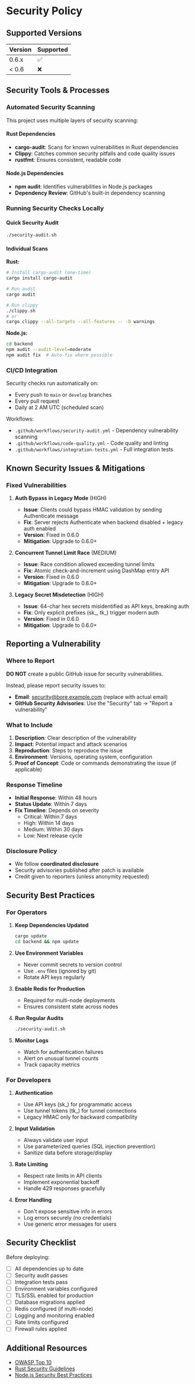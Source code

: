# Security Policy

## Supported Versions

| Version | Supported          |
| ------- | ------------------ |
| 0.6.x   | :white_check_mark: |
| < 0.6   | :x:                |

## Security Tools & Processes

### Automated Security Scanning

This project uses multiple layers of security scanning:

#### Rust Dependencies
- **cargo-audit**: Scans for known vulnerabilities in Rust dependencies
- **Clippy**: Catches common security pitfalls and code quality issues
- **rustfmt**: Ensures consistent, readable code

#### Node.js Dependencies
- **npm audit**: Identifies vulnerabilities in Node.js packages
- **Dependency Review**: GitHub's built-in dependency scanning

### Running Security Checks Locally

#### Quick Security Audit
```bash
./security-audit.sh
```

#### Individual Scans

**Rust:**
```bash
# Install cargo-audit (one-time)
cargo install cargo-audit

# Run audit
cargo audit

# Run clippy
./clippy.sh
# or
cargo clippy --all-targets --all-features -- -D warnings
```

**Node.js:**
```bash
cd backend
npm audit --audit-level=moderate
npm audit fix  # Auto-fix where possible
```

### CI/CD Integration

Security checks run automatically on:
- Every push to `main` or `develop` branches
- Every pull request
- Daily at 2 AM UTC (scheduled scan)

Workflows:
- `.github/workflows/security-audit.yml` - Dependency vulnerability scanning
- `.github/workflows/code-quality.yml` - Code quality and linting
- `.github/workflows/integration-tests.yml` - Full integration tests

## Known Security Issues & Mitigations

### Fixed Vulnerabilities

1. **Auth Bypass in Legacy Mode** (HIGH)
   - **Issue**: Clients could bypass HMAC validation by sending Authenticate message
   - **Fix**: Server rejects Authenticate when backend disabled + legacy auth enabled
   - **Version**: Fixed in 0.6.0
   - **Mitigation**: Upgrade to 0.6.0+

2. **Concurrent Tunnel Limit Race** (MEDIUM)
   - **Issue**: Race condition allowed exceeding tunnel limits
   - **Fix**: Atomic check-and-increment using DashMap entry API
   - **Version**: Fixed in 0.6.0
   - **Mitigation**: Upgrade to 0.6.0+

3. **Legacy Secret Misdetection** (HIGH)
   - **Issue**: 64-char hex secrets misidentified as API keys, breaking auth
   - **Fix**: Only explicit prefixes (sk_, tk_) trigger modern auth
   - **Version**: Fixed in 0.6.0
   - **Mitigation**: Upgrade to 0.6.0+

## Reporting a Vulnerability

### Where to Report

**DO NOT** create a public GitHub issue for security vulnerabilities.

Instead, please report security issues to:
- **Email**: security@bore.example.com (replace with actual email)
- **GitHub Security Advisories**: Use the "Security" tab → "Report a vulnerability"

### What to Include

1. **Description**: Clear description of the vulnerability
2. **Impact**: Potential impact and attack scenarios
3. **Reproduction**: Steps to reproduce the issue
4. **Environment**: Versions, operating system, configuration
5. **Proof of Concept**: Code or commands demonstrating the issue (if applicable)

### Response Timeline

- **Initial Response**: Within 48 hours
- **Status Update**: Within 7 days
- **Fix Timeline**: Depends on severity
  - Critical: Within 7 days
  - High: Within 14 days
  - Medium: Within 30 days
  - Low: Next release cycle

### Disclosure Policy

- We follow **coordinated disclosure**
- Security advisories published after patch is available
- Credit given to reporters (unless anonymity requested)

## Security Best Practices

### For Operators

1. **Keep Dependencies Updated**
   ```bash
   cargo update
   cd backend && npm update
   ```

2. **Use Environment Variables**
   - Never commit secrets to version control
   - Use `.env` files (ignored by git)
   - Rotate API keys regularly

3. **Enable Redis for Production**
   - Required for multi-node deployments
   - Ensures consistent state across nodes

4. **Run Regular Audits**
   ```bash
   ./security-audit.sh
   ```

5. **Monitor Logs**
   - Watch for authentication failures
   - Alert on unusual tunnel counts
   - Track capacity metrics

### For Developers

1. **Authentication**
   - Use API keys (sk_) for programmatic access
   - Use tunnel tokens (tk_) for tunnel connections
   - Legacy HMAC only for backward compatibility

2. **Input Validation**
   - Always validate user input
   - Use parameterized queries (SQL injection prevention)
   - Sanitize data before storage/display

3. **Rate Limiting**
   - Respect rate limits in API clients
   - Implement exponential backoff
   - Handle 429 responses gracefully

4. **Error Handling**
   - Don't expose sensitive info in errors
   - Log errors securely (no credentials)
   - Use generic error messages for users

## Security Checklist

Before deploying:

- [ ] All dependencies up to date
- [ ] Security audit passes
- [ ] Integration tests pass
- [ ] Environment variables configured
- [ ] TLS/SSL enabled for production
- [ ] Database migrations applied
- [ ] Redis configured (if multi-node)
- [ ] Logging and monitoring enabled
- [ ] Rate limits configured
- [ ] Firewall rules applied

## Additional Resources

- [OWASP Top 10](https://owasp.org/www-project-top-ten/)
- [Rust Security Guidelines](https://anssi-fr.github.io/rust-guide/)
- [Node.js Security Best Practices](https://nodejs.org/en/docs/guides/security/)
